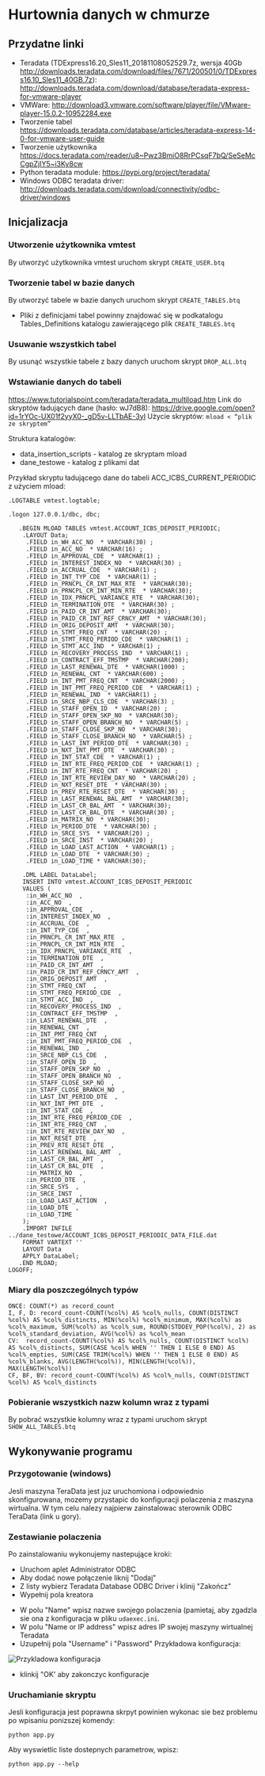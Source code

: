# Hurtownia danych w chmurze
## Przydatne linki
- Teradata (TDExpress16.20_Sles11_20181108052529.7z,
wersja 40Gb http://downloads.teradata.com/download/files/7671/200501/0/TDExpress16.10_Sles11_40GB.7z):
http://downloads.teradata.com/download/database/teradata-express-for-vmware-player
- VMWare:
http://download3.vmware.com/software/player/file/VMware-player-15.0.2-10952284.exe
- Tworzenie tabel
https://downloads.teradata.com/database/articles/teradata-express-14-0-for-vmware-user-guide
- Tworzenie użytkownika
https://docs.teradata.com/reader/u8~Pwz3BmiO8RrPCsqF7bQ/SeSeMcCgpZjIY5~i3Ky8cw
- Python teradata module: https://pypi.org/project/teradata/
- Windows ODBC teradata driver: http://downloads.teradata.com/download/connectivity/odbc-driver/windows

## Inicjalizacja
### Utworzenie użytkownika vmtest
By utworzyć użytkownika vmtest uruchom skrypt ```CREATE_USER.btq```

### Tworzenie tabel w bazie danych
By utworzyć tabele w bazie danych uruchom skrypt ```CREATE_TABLES.btq```
- Pliki z definicjami tabel powinny znajdować się w podkatalogu Tables_Definitions katalogu zawierającego plik ```CREATE_TABLES.btq```

### Usuwanie wszystkich tabel
By usunąć wszystkie tabele z bazy danych uruchom skrypt ```DROP_ALL.btq``` 

### Wstawianie danych do tabeli
https://www.tutorialspoint.com/teradata/teradata_multiload.htm
Link do skryptów ładujących dane (hasło: wJ7dB8):
https://drive.google.com/open?id=1rYOc-UX01f2yyX0-_gD5v-LLTbAE-3yI
Użycie skryptów: ```mload < “plik ze skryptem”```

Struktura katalogów:
- data_insertion_scripts - katalog ze skryptam mload
- dane_testowe - katalog z plikami dat

Przykład skryptu ładującego dane do tabeli ACC_ICBS_CURRENT_PERIODIC z użyciem mload:
```
.LOGTABLE vmtest.logtable;

.logon 127.0.0.1/dbc, dbc;

   .BEGIN MLOAD TABLES vmtest.ACCOUNT_ICBS_DEPOSIT_PERIODIC;
  	.LAYOUT Data;  
   	 .FIELD in_WH_ACC_NO  * VARCHAR(30) ;
   	 .FIELD in_ACC_NO  * VARCHAR(16) ;
   	 .FIELD in_APPROVAL_CDE  * VARCHAR(1) ;
   	 .FIELD in_INTEREST_INDEX_NO  * VARCHAR(30) ;
   	 .FIELD in_ACCRUAL_CDE  * VARCHAR(1) ;
   	 .FIELD in_INT_TYP_CDE  * VARCHAR(1) ;
   	 .FIELD in_PRNCPL_CR_INT_MAX_RTE  * VARCHAR(30);
   	 .FIELD in_PRNCPL_CR_INT_MIN_RTE  * VARCHAR(30);
   	 .FIELD in_IDX_PRNCPL_VARIANCE_RTE  * VARCHAR(30);
   	 .FIELD in_TERMINATION_DTE  * VARCHAR(30) ;
   	 .FIELD in_PAID_CR_INT_AMT  * VARCHAR(30);
   	 .FIELD in_PAID_CR_INT_REF_CRNCY_AMT  * VARCHAR(30);
   	 .FIELD in_ORIG_DEPOSIT_AMT  * VARCHAR(30);
   	 .FIELD in_STMT_FREQ_CNT  * VARCHAR(20) ;
   	 .FIELD in_STMT_FREQ_PERIOD_CDE  * VARCHAR(1) ;
   	 .FIELD in_STMT_ACC_IND  * VARCHAR(1) ;
   	 .FIELD in_RECOVERY_PROCESS_IND  * VARCHAR(1) ;
   	 .FIELD in_CONTRACT_EFF_TMSTMP  * VARCHAR(200);
   	 .FIELD in_LAST_RENEWAL_DTE  * VARCHAR(1000) ;
   	 .FIELD in_RENEWAL_CNT  * VARCHAR(600) ;
   	 .FIELD in_INT_PMT_FREQ_CNT  * VARCHAR(2000) ;
   	 .FIELD in_INT_PMT_FREQ_PERIOD_CDE  * VARCHAR(1) ;
   	 .FIELD in_RENEWAL_IND  * VARCHAR(1) ;
   	 .FIELD in_SRCE_NBP_CLS_CDE  * VARCHAR(3) ;
   	 .FIELD in_STAFF_OPEN_ID  * VARCHAR(20) ;
   	 .FIELD in_STAFF_OPEN_SKP_NO  * VARCHAR(30);
   	 .FIELD in_STAFF_OPEN_BRANCH_NO  * VARCHAR(5) ;
   	 .FIELD in_STAFF_CLOSE_SKP_NO  * VARCHAR(30);
   	 .FIELD in_STAFF_CLOSE_BRANCH_NO  * VARCHAR(5) ;
   	 .FIELD in_LAST_INT_PERIOD_DTE  * VARCHAR(30) ;
   	 .FIELD in_NXT_INT_PMT_DTE  * VARCHAR(30) ;
   	 .FIELD in_INT_STAT_CDE  * VARCHAR(1) ;
   	 .FIELD in_INT_RTE_FREQ_PERIOD_CDE  * VARCHAR(1) ;
   	 .FIELD in_INT_RTE_FREQ_CNT  * VARCHAR(20) ;
   	 .FIELD in_INT_RTE_REVIEW_DAY_NO  * VARCHAR(20) ;
   	 .FIELD in_NXT_RESET_DTE  * VARCHAR(30) ;
   	 .FIELD in_PREV_RTE_RESET_DTE  * VARCHAR(30) ;
   	 .FIELD in_LAST_RENEWAL_BAL_AMT  * VARCHAR(30);
   	 .FIELD in_LAST_CR_BAL_AMT  * VARCHAR(30);
   	 .FIELD in_LAST_CR_BAL_DTE  * VARCHAR(30) ;
   	 .FIELD in_MATRIX_NO  * VARCHAR(30);
   	 .FIELD in_PERIOD_DTE  * VARCHAR(30) ;
   	 .FIELD in_SRCE_SYS  * VARCHAR(20) ;
   	 .FIELD in_SRCE_INST  * VARCHAR(20) ;
   	 .FIELD in_LOAD_LAST_ACTION  * VARCHAR(1) ;
   	 .FIELD in_LOAD_DTE  * VARCHAR(30) ;
   	 .FIELD in_LOAD_TIME * VARCHAR(30);

  	.DML LABEL DataLabel;
  	INSERT INTO vmtest.ACCOUNT_ICBS_DEPOSIT_PERIODIC
  	VALUES (
   	 :in_WH_ACC_NO  ,
   	 :in_ACC_NO  ,
   	 :in_APPROVAL_CDE  ,
   	 :in_INTEREST_INDEX_NO  ,
   	 :in_ACCRUAL_CDE  ,
   	 :in_INT_TYP_CDE  ,
   	 :in_PRNCPL_CR_INT_MAX_RTE  ,
   	 :in_PRNCPL_CR_INT_MIN_RTE  ,
   	 :in_IDX_PRNCPL_VARIANCE_RTE  ,
   	 :in_TERMINATION_DTE  ,
   	 :in_PAID_CR_INT_AMT  ,
   	 :in_PAID_CR_INT_REF_CRNCY_AMT  ,
   	 :in_ORIG_DEPOSIT_AMT  ,
   	 :in_STMT_FREQ_CNT  ,
   	 :in_STMT_FREQ_PERIOD_CDE  ,
   	 :in_STMT_ACC_IND  ,
   	 :in_RECOVERY_PROCESS_IND  ,
   	 :in_CONTRACT_EFF_TMSTMP  ,
   	 :in_LAST_RENEWAL_DTE  ,
   	 :in_RENEWAL_CNT  ,
   	 :in_INT_PMT_FREQ_CNT  ,
   	 :in_INT_PMT_FREQ_PERIOD_CDE  ,
   	 :in_RENEWAL_IND  ,
   	 :in_SRCE_NBP_CLS_CDE  ,
   	 :in_STAFF_OPEN_ID  ,
   	 :in_STAFF_OPEN_SKP_NO  ,
   	 :in_STAFF_OPEN_BRANCH_NO  ,
   	 :in_STAFF_CLOSE_SKP_NO  ,
   	 :in_STAFF_CLOSE_BRANCH_NO  ,
   	 :in_LAST_INT_PERIOD_DTE  ,
   	 :in_NXT_INT_PMT_DTE  ,
   	 :in_INT_STAT_CDE  ,
   	 :in_INT_RTE_FREQ_PERIOD_CDE  ,
   	 :in_INT_RTE_FREQ_CNT  ,
   	 :in_INT_RTE_REVIEW_DAY_NO  ,
   	 :in_NXT_RESET_DTE  ,
   	 :in_PREV_RTE_RESET_DTE  ,
   	 :in_LAST_RENEWAL_BAL_AMT  ,
   	 :in_LAST_CR_BAL_AMT  ,
   	 :in_LAST_CR_BAL_DTE  ,
   	 :in_MATRIX_NO  ,
   	 :in_PERIOD_DTE  ,
   	 :in_SRCE_SYS  ,
   	 :in_SRCE_INST  ,
   	 :in_LOAD_LAST_ACTION  ,
   	 :in_LOAD_DTE  ,
   	 :in_LOAD_TIME
  	);
  	.IMPORT INFILE ../dane_testowe/ACCOUNT_ICBS_DEPOSIT_PERIODIC_DATA_FILE.dat
  	FORMAT VARTEXT ''
  	LAYOUT Data
  	APPLY DataLabel;  
   .END MLOAD;  
LOGOFF;
```

### Miary dla poszczególnych typów
```
ONCE: COUNT(*) as record_count
I, F, D: record_count-COUNT(%col%) AS %col%_nulls, COUNT(DISTINCT %col%) AS %col%_distincts, MIN(%col%) %col%_minimum, MAX(%col%) as %col%_maximum, SUM(%col%) as %col%_sum, ROUND(STDDEV_POP(%col%), 2) as %col%_standard_deviation, AVG(%col%) as %col%_mean
CV:  record_count-COUNT(%col%) AS %col%_nulls, COUNT(DISTINCT %col%) AS %col%_distincts, SUM(CASE %col% WHEN '' THEN 1 ELSE 0 END) AS %col%_empties, SUM(CASE TRIM(%col%) WHEN '' THEN 1 ELSE 0 END) AS %col%_blanks, AVG(LENGTH(%col%)), MIN(LENGTH(%col%)), MAX(LENGTH(%col%))
CF, BF, BV: record_count-COUNT(%col%) AS %col%_nulls, COUNT(DISTINCT %col%) AS %col%_distincts
```

### Pobieranie wszystkich nazw kolumn wraz z typami
By pobrać wszystkie kolumny wraz z typami uruchom skrypt ```SHOW_ALL_TABLES.btq```

## Wykonywanie programu
### Przygotowanie (windows)
Jesli maszyna TeraData jest juz uruchomiona i odpowiednio skonfigurowana, mozemy przystapic do konfiguracji polaczenia z maszyna wirtualna.
W tym celu nalezy najpierw zainstalowac sterownik ODBC TeraData (link u gory).

### Zestawianie polaczenia
Po zainstalowaniu wykonujemy nastepujące kroki:
- Uruchom aplet Administrator ODBC
- Aby dodać nowe połączenie liknij "Dodaj"
- Z listy wybierz Teradata Database ODBC Driver i klinij "Zakończ"
- Wypełnij pola kreatora
* W polu "Name" wpisz nazwe swojego polaczenia (pamietaj, aby zgadzla sie ona z konfiguracja w pliku `udaexec.ini`.
* W polu "Name or IP address" wpisz adres IP swojej maszyny wirtualnej Teradata
* Uzupełnij pola "Username" i "Password"
Przykładowa konfiguracja:

![Przykladowa konfiguracja](konfiguracja.PNG)

- klinkij "OK' aby zakonczyc konfiguracje

### Uruchamianie skryptu
Jesli konfiguracja jest poprawna skrpyt powinien wykonac sie bez problemu po wpisaniu ponizszej komendy:

```python app.py```

Aby wyswietlic liste dostepnych parametrow, wpisz:

```python app.py --help```